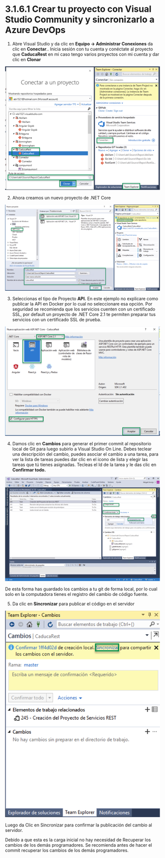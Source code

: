 # 3.1.6.1 Crear tu proyecto con Visual Studio Community y sincronizarlo a Azure DevOps

1. Abre Visual Studio y da clic en **Equipo -&gt; Administrar Conexiones**  da clic en **Conectar**.. Inicia sesión con tu cuenta y conéctate al proyecto que **CaducaRest** en mi caso tengo varios proyectos con mi cuenta y dar clic en **Clonar**

![Figura 2.1.4.1 Conectar Visual Studio a Visual Studio Team Services](../../../.gitbook/assets/conectar.png)

2. Ahora creamos un nuevo proyecto de .NET Core

![Figura 2.1.4.2 Crear un nuevo proyecto web de .NET Core ](../../../.gitbook/assets/proyecto.png)

3. Seleccionas el tipo de Proyecto **API.** En este ejemplo no explicare como publicar la API en Docker por lo cual no seleccionare esa opción. Por seguridad se recomienda que los servicios cuenten con un certificado SSL, por default un proyecto de .NET Core 2.1 te permiten preparar tus servicios con un certificado SSL de prueba.

![Figura 2.1.4.3 Seleccionar el proyecto de API](../../../.gitbook/assets/api.png)

4. Damos clic en **Cambios** para generar el primer commit al repositorio local de Git para luego subirlo a Visual Studio On Line. Debes teclear una descripción del cambio, puedes asociar el cambio a una tarea, para ver la lista de tareas puedes dar clic en el icono de lista y elegir las tareas que tú tienes asignadas. Tecleas el Id de la tarea y le das clic en **Confirmar todo.** 

![Figura 2.1.4.4 Guardar los cambios a tu GIT local](../../../.gitbook/assets/commit.png)

De esta forma has guardado los cambios a tu git de forma local, por lo cual solo en la computadora tienes el registro del cambio de código fuente.

5. Da clic en **Sincronizar** para publicar el código en el servidor

![Figura 2.1.4.5 Sincronizar los cambios a Visual Studio Team Services](../../../.gitbook/assets/sync.png)

Luego da Clic en Sincronizar para confirmar la publicación del cambio al servidor. 

Debido a que esta es la carga inicial no hay necesidad de Recuperar los cambios de los demás programadores. Se recomienda antes de hacer el commit recuperar los cambios de los demás programadores.


